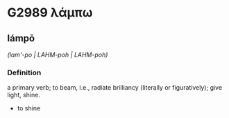 # G2989 λάμπω

## lámpō

_(lam'-po | LAHM-poh | LAHM-poh)_

### Definition

a primary verb; to beam, i.e., radiate brilliancy (literally or figuratively); give light, shine.

- to shine

